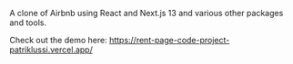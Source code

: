 A clone of Airbnb using React and  Next.js 13 and various other packages and tools.

Check out the demo here: https://rent-page-code-project-patriklussi.vercel.app/
